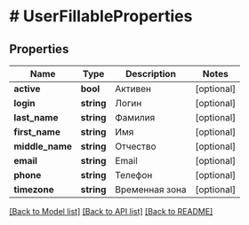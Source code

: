 # # UserFillableProperties

## Properties

Name | Type | Description | Notes
------------ | ------------- | ------------- | -------------
**active** | **bool** | Активен | [optional] 
**login** | **string** | Логин | [optional] 
**last_name** | **string** | Фамилия | [optional] 
**first_name** | **string** | Имя | [optional] 
**middle_name** | **string** | Отчество | [optional] 
**email** | **string** | Email | [optional] 
**phone** | **string** | Телефон | [optional] 
**timezone** | **string** | Временная зона | [optional] 

[[Back to Model list]](../../README.md#documentation-for-models) [[Back to API list]](../../README.md#documentation-for-api-endpoints) [[Back to README]](../../README.md)


